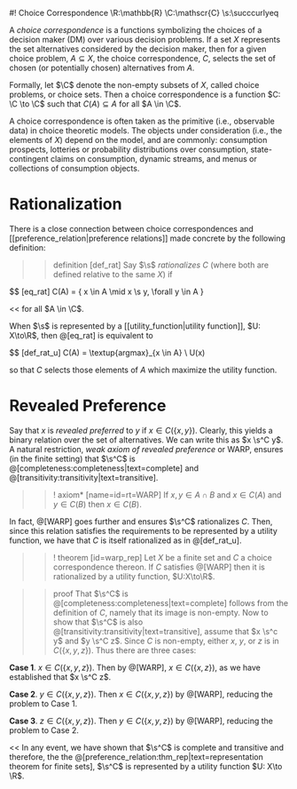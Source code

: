 #! Choice Correspondence
\R:\mathbb{R}
\C:\mathscr{C}
\s:\succcurlyeq 

A *choice correspondence* is a functions symbolizing the choices of a decision maker (DM) over various decision problems. If a set $X$ represents the set alternatives considered by the decision maker, then for a given choice problem, $A \subseteq X$, the choice correspondence, $C$, selects the set of chosen (or potentially chosen) alternatives from $A$. 

Formally, let $\C$ denote the non-empty subsets of $X$, called choice problems, or choice sets. Then a choice correspondence is a function $C: \C \to \C$ such that $C(A) \subseteq A$ for all $A \in \C$.

A choice correspondence is often taken as the primitive (i.e., observable data) in choice theoretic models. The objects under consideration (i.e., the elements of $X$) depend on the model, and are commonly: consumption prospects, lotteries or probability distributions over consumption, state-contingent claims on consumption, dynamic streams, and menus or collections of consumption objects.  

# Rationalization

There is a close connection between choice correspondences and [[preference_relation|preference relations]] made concrete by the following definition: 

>> definition [def_rat] Say $\s$ *rationalizes* $C$ (where both are  defined relative to the same $X$) if

$$ [eq_rat] C(A) = \{ x \in A \mid x \s y, \forall y \in A \}


<< for all $A \in \C$.

When $\s$ is represented by a [[utility_function|utility function]], $U: X\to\R$, then @[eq_rat] is equivalent to 

$$ [def_rat_u] C(A) = \textup{argmax}_{x \in A} \ U(x)

so that $C$ selects those elements of $A$ which maximize the utility function.

# Revealed Preference

Say that $x$ is *revealed preferred* to $y$ if $x \in C(\{x,y\})$. Clearly, this yields a binary relation over the set of alternatives.  We can write this as $x \s^C y$.  A natural restriction, *weak axiom of revealed preference* or WARP, ensures (in the finite setting) that $\s^C$ is @[completeness:completeness|text=complete] and @[transitivity:transitivity|text=transitive].

>>! axiom* [name=id=rt=WARP] If $x,y \in A \cap B$ and $x \in C(A)$ and $y \in C(B)$ then $x \in C(B)$.

In fact, @[WARP] goes further and ensures $\s^C$ rationalizes $C$. Then, since this relation satisfies the requirements to be represented by a utility function, we have that $C$ is itself rationalized as in @[def_rat_u].

>>! theorem [id=warp_rep] Let $X$ be a finite set and $C$ a choice correspondence thereon. If $C$ satisfies @[WARP] then it is rationalized by a utility function, $U:X\to\R$.

>> proof That $\s^C$ is @[completeness:completeness|text=complete] follows from the definition of $C$, namely that its image is non-empty. Now to show that $\s^C$ is also @[transitivity:transitivity|text=transitive], assume that $x \s^c y$ and $y \s^C z$. Since $C$ is non-empty, either $x$, $y$, or $z$ is in $C(\{x,y,z\})$. Thus there are three cases:

**Case 1**. $x \in C(\{x,y,z\})$. Then by @[WARP], $x \in C(\{x,z\})$, as we have established that $x \s^C z$. 

**Case 2**. $y \in C(\{x,y,z\})$. Then $x \in C(\{x,y,z\})$ by @[WARP], reducing the problem to Case 1.

**Case 3**. $z \in C(\{x,y,z\})$. Then $y \in C(\{x,y,z\})$ by @[WARP], reducing the problem to Case 2.

<< In any event, we have shown that $\s^C$ is complete and transitive and therefore, the the @[preference_relation:thm_rep|text=representation theorem for finite sets], $\s^C$ is represented by a utility function $U: X\to \R$.